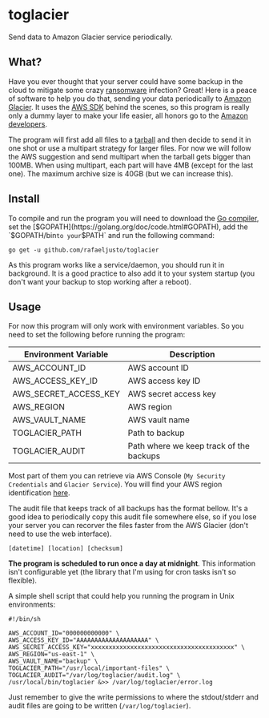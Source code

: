 # toglacier
Send data to Amazon Glacier service periodically.

## What?

Have you ever thought that your server could have some backup in the cloud to
mitigate some crazy [ransomware](https://en.wikipedia.org/wiki/Ransomware)
infection? Great! Here is a peace of software to help you do that, sending your
data periodically to [Amazon Glacier](https://aws.amazon.com/glacier/). It uses
the [AWS SDK](https://aws.amazon.com/sdk-for-go/) behind the scenes, so this
program is really only a dummy layer to make your life easier, all honors go to
the [Amazon developers](https://github.com/orgs/aws/people).

The program will first add all files to a
[tarball](https://en.wikipedia.org/wiki/Tar_(computing)) and then decide to send
it in one shot or use a multipart strategy for larger files. For now we will
follow the AWS suggestion and send multipart when the tarball gets bigger than
100MB. When using multipart, each part will have 4MB (except for the last one).
The maximum archive size is 40GB (but we can increase this).

## Install

To compile and run the program you will need to download the [Go
compiler](https://golang.org/dl/), set the
[$GOPATH](https://golang.org/doc/code.html#GOPATH), add the `$GOPATH/bin` to
your `$PATH` and run the following command:

```
go get -u github.com/rafaeljusto/toglacier
```

As this program works like a service/daemon, you should run it in background. It
is a good practice to also add it to your system startup (you don't want your
backup to stop working after a reboot).

## Usage

For now this program will only work with environment variables. So you need to
set the following before running the program:

| Environment Variable  | Description                             |
| --------------------- | --------------------------------------- |
| AWS_ACCOUNT_ID        | AWS account ID                          |
| AWS_ACCESS_KEY_ID     | AWS access key ID                       |
| AWS_SECRET_ACCESS_KEY | AWS secret access key                   |
| AWS_REGION            | AWS region                              |
| AWS_VAULT_NAME        | AWS vault name                          |
| TOGLACIER_PATH        | Path to backup                          |
| TOGLACIER_AUDIT       | Path where we keep track of the backups |

Most part of them you can retrieve via AWS Console (`My Security Credentials`
and `Glacier Service`). You will find your AWS region identification
[here](http://docs.aws.amazon.com/general/latest/gr/rande.html#glacier_region).

The audit file that keeps track of all backups has the format bellow. It's a
good idea to periodically copy this audit file somewhere else, so if you lose
your server you can recorver the files faster from the AWS Glacier (don't need
to use the web interface).

    [datetime] [location] [checksum]

**The program is scheduled to run once a day at midnight**. This information
isn't configurable yet (the library that I'm using for cron tasks isn't so
flexible).

A simple shell script that could help you running the program in Unix
environments:

```shell
#!/bin/sh

AWS_ACCOUNT_ID="000000000000" \
AWS_ACCESS_KEY_ID="AAAAAAAAAAAAAAAAAAAA" \
AWS_SECRET_ACCESS_KEY="xxxxxxxxxxxxxxxxxxxxxxxxxxxxxxxxxxxxxxxx" \
AWS_REGION="us-east-1" \
AWS_VAULT_NAME="backup" \
TOGLACIER_PATH="/usr/local/important-files" \
TOGLACIER_AUDIT="/var/log/toglacier/audit.log" \
/usr/local/bin/toglacier &>> /var/log/toglacier/error.log
```

Just remember to give the write permissions to where the stdout/stderr and audit
files are going to be written (`/var/log/toglacier`).